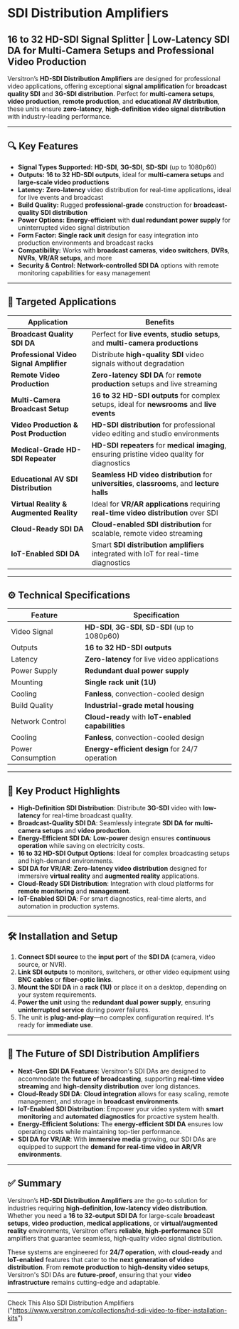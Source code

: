 #  SDI Distribution Amplifiers 

## **16 to 32 HD-SDI Signal Splitter** | **Low-Latency SDI DA** for Multi-Camera Setups and Professional Video Production

Versitron’s **HD-SDI Distribution Amplifiers** are designed for professional video applications, offering exceptional **signal amplification** for **broadcast quality SDI** and **3G-SDI distribution**. Perfect for **multi-camera setups**, **video production**, **remote production**, and **educational AV distribution**, these units ensure **zero-latency**, **high-definition video signal distribution** with industry-leading performance.

---

## 🔍 **Key Features**

- **Signal Types Supported:** **HD-SDI**, **3G-SDI**, **SD-SDI** (up to 1080p60)
- **Outputs:** **16 to 32 HD-SDI outputs**, ideal for **multi-camera setups** and **large-scale video productions**
- **Latency:** **Zero-latency** video distribution for real-time applications, ideal for live events and broadcast
- **Build Quality:** Rugged **professional-grade** construction for **broadcast-quality SDI distribution**
- **Power Options:** **Energy-efficient** with **dual redundant power supply** for uninterrupted video signal distribution
- **Form Factor:** **Single rack unit** design for easy integration into production environments and broadcast racks
- **Compatibility:** Works with **broadcast cameras**, **video switchers**, **DVRs**, **NVRs**, **VR/AR setups**, and more
- **Security & Control:** **Network-controlled SDI DA** options with remote monitoring capabilities for easy management

---

## 🎯 **Targeted Applications**

| Application                         | Benefits                                                                 |
|-------------------------------------|--------------------------------------------------------------------------|
| **Broadcast Quality SDI DA**         | Perfect for **live events**, **studio setups**, and **multi-camera productions** |
| **Professional Video Signal Amplifier** | Distribute **high-quality SDI** video signals without degradation       |
| **Remote Video Production**         | **Zero-latency SDI DA** for **remote production** setups and live streaming |
| **Multi-Camera Broadcast Setup**    | **16 to 32 HD-SDI outputs** for complex setups, ideal for **newsrooms** and **live events** |
| **Video Production & Post Production** | **HD-SDI distribution** for professional video editing and studio environments |
| **Medical-Grade HD-SDI Repeater**   | **HD-SDI repeaters** for **medical imaging**, ensuring pristine video quality for diagnostics |
| **Educational AV SDI Distribution** | **Seamless HD video distribution** for **universities**, **classrooms**, and **lecture halls** |
| **Virtual Reality & Augmented Reality** | Ideal for **VR/AR applications** requiring **real-time video distribution** over SDI |
| **Cloud-Ready SDI DA**               | **Cloud-enabled SDI distribution** for scalable, remote video streaming |
| **IoT-Enabled SDI DA**               | Smart **SDI distribution amplifiers** integrated with IoT for real-time diagnostics |

---

## ⚙️ **Technical Specifications**

| Feature                         | Specification                               |
|----------------------------------|---------------------------------------------|
| Video Signal                    | **HD-SDI**, **3G-SDI**, **SD-SDI** (up to 1080p60) |
| Outputs                         | **16 to 32 HD-SDI outputs**                |
| Latency                         | **Zero-latency** for live video applications |
| Power Supply                    | **Redundant dual power supply**            |
| Mounting                         | **Single rack unit (1U)**                  |
| Cooling                         | **Fanless**, convection-cooled design      |
| Build Quality                   | **Industrial-grade metal housing**         |
| Network Control                 | **Cloud-ready** with **IoT-enabled capabilities** |
| Cooling                         | **Fanless**, convection-cooled design      |
| Power Consumption               | **Energy-efficient design** for 24/7 operation |

---

## 🚦 **Key Product Highlights**

- **High-Definition SDI Distribution**: Distribute **3G-SDI** video with **low-latency** for real-time broadcast quality.  
- **Broadcast-Quality SDI DA**: Seamlessly integrate **SDI DA for multi-camera setups** and **video production**.  
- **Energy-Efficient SDI DA**: **Low-power** design ensures **continuous operation** while saving on electricity costs.  
- **16 to 32 HD-SDI Output Options**: Ideal for complex broadcasting setups and high-demand environments.  
- **SDI DA for VR/AR**: **Zero-latency video distribution** designed for immersive **virtual reality** and **augmented reality** applications.  
- **Cloud-Ready SDI Distribution**: Integration with cloud platforms for **remote monitoring** and **management**.  
- **IoT-Enabled SDI DA**: For smart diagnostics, real-time alerts, and automation in production systems.

---

## 🛠️ **Installation and Setup**

1. **Connect SDI source** to the **input port** of the **SDI DA** (camera, video source, or NVR).
2. **Link SDI outputs** to monitors, switchers, or other video equipment using **BNC cables** or **fiber-optic links**.
3. **Mount the SDI DA** in a **rack (1U)** or place it on a desktop, depending on your system requirements.
4. **Power the unit** using the **redundant dual power supply**, ensuring **uninterrupted service** during power failures.
5. The unit is **plug-and-play**—no complex configuration required. It's ready for **immediate use**.

---

## 🔮 **The Future of SDI Distribution Amplifiers**

- **Next-Gen SDI DA Features**: Versitron's SDI DAs are designed to accommodate the **future of broadcasting**, supporting **real-time video streaming** and **high-density distribution** over long distances.  
- **Cloud-Ready SDI DA**: **Cloud integration** allows for easy scaling, remote management, and storage in **broadcast environments**.  
- **IoT-Enabled SDI Distribution**: Empower your video system with **smart monitoring** and **automated diagnostics** for proactive system health.  
- **Energy-Efficient Solutions**: The **energy-efficient SDI DA** ensures low operating costs while maintaining top-tier performance.  
- **SDI DA for VR/AR**: With **immersive media** growing, our SDI DAs are equipped to support the **demand for real-time video in AR/VR environments**.

---

## ✅ **Summary**

Versitron’s **HD-SDI Distribution Amplifiers** are the go-to solution for industries requiring **high-definition, low-latency video distribution**. Whether you need a **16 to 32-output SDI DA** for large-scale **broadcast setups**, **video production**, **medical applications**, or **virtual/augmented reality** environments, Versitron offers **reliable**, **high-performance** SDI amplifiers that guarantee seamless, high-quality video signal distribution.

These systems are engineered for **24/7 operation**, with **cloud-ready** and **IoT-enabled** features that cater to the **next generation of video distribution**. From **remote production** to **high-density video setups**, Versitron's SDI DAs are **future-proof**, ensuring that your **video infrastructure** remains cutting-edge and adaptable.

---

Check This Also SDI Distribution Amplifiers ("https://www.versitron.com/collections/hd-sdi-video-to-fiber-installation-kits")
